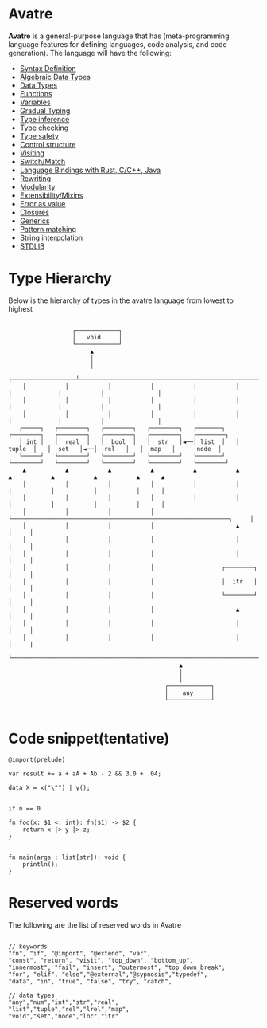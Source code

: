# Avatre
**Avatre** is a general-purpose language that has (meta-programming language features for defining languages, code analysis, and code generation). The language will have the following:
- [Syntax Definition]()
- [Algebraic Data Types]()
- [Data Types]()
- [Functions]()
- [Variables]()
- [Gradual Typing]()
- [Type inference]()
- [Type checking]()
- [Type safety]()
- [Control structure]()
- [Visiting]()
- [Switch/Match]()
- [Language Bindings with Rust, C/C++, Java]()
- [Rewriting]()
- [Modularity]()
- [Extensibility/Mixins]()
- [Error as value]()
- [Closures]()
- [Generics]()
- [Pattern matching]()
- [String interpolation]()
- [STDLIB]()

# Type Hierarchy
Below is the hierarchy of types in the avatre language from lowest to highest

```text

                  ┌────────────┐
                  │   void     │
                  └────────────┘
                       ▲
                       │
                       │
    ┌──────────────────┴────────────────────────────────────────────────────────────────────────────────────────────────┐
    │           │           │           │           │           │             │           	│           │           	│
    │           │           │           │           │           │             │             │           │            	│
    │           │           │           │           │           │             │             │           │           	│
   ┌─────┐   ┌────────┐   ┌────────┐   ┌────────┐   ┌───────┐   ┌────────┐   ┌────────┐   ┌────────┐   ┌────────┐   ┌────────┐
   │ int │   │  real  │   │  bool  │   │  str   │◄──│ list  │   │ tuple  │   │  set   │◄──│  rel   │   │  map   │   │  node  │
   └─────┘   └────────┘   └────────┘   └────────┘   └───────┘   └────────┘   └────────┘   └────────┘   └────────┘   └────────┘
    ▲           ▲           ▲           ▲           ▲           ▲            ▲           ▲           ▲           ▲      ▲
    │           │           │           │           │           │            │           │           │           │      │
    │           │           │           │           │           │            │           │           │           │		│
    │           │           │           │           └─────────────────────────────────────────────────────────────┐		│
    │           │           │           │                       ▲                                                 │		│
    │           │           │           │                       │                                                 │		│
    │           │           │           │                       │                                                 │		│
    │           │           │           │                   ┌────────┐                                            │		│
    │           │           │           │                   │  itr   │                                            │		│
    │           │           │           │                   └────────┘                                            │		│
    │           │           │           │                       ▲                                                 │		│
    │           │           │           │                       │                                                 │		│
    │           │           │           │                       │                                                 │		|
    └───────────────────────────────────────────────────────────────────────────────────────────────────────────────────┘
                                                ▲
                                                │
                                                │
                                            ┌────────────┐
                                            │    any     │
                                            └────────────┘


```

# Code snippet(tentative)

```avatre
@import(prelude)

var result += a + aA + Ab - 2 && 3.0 + .04;

data X = x("\"") | y();


if n == 0

fn foo(x: $1 <: int): fn($1) -> $2 {
    return x |> y |> z;
}


fn main(args : list[str]): void {
	println();
}
```


# Reserved words
The following are the list of reserved words in Avatre

```avatre

// keywords
"fn", "if", "@import", "@extend", "var",
"const", "return", "visit", "top_down", "bottom_up",
"innermost", "fail", "insert", "outermost", "top_down_break",
"for", "elif", "else","@external","@sypnosis","typedef",
"data", "in", "true", "false", "try", "catch",

// data types
"any","num","int","str","real",
"list","tuple","rel","lrel","map",
"void","set","node","loc","itr"


```